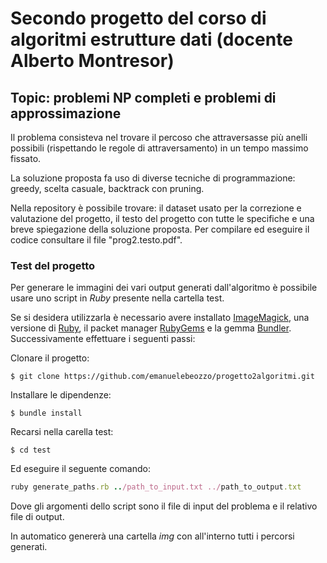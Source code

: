 # Secondo progetto del corso di algoritmi estrutture dati (docente Alberto Montresor)

## Topic: problemi NP completi e problemi di approssimazione

Il problema consisteva nel trovare il percoso che attraversasse più anelli possibili (rispettando le regole di attraversamento) in un tempo massimo fissato. 

La soluzione proposta fa uso di diverse tecniche di programmazione: greedy, scelta casuale, backtrack con pruning. 

Nella repository è possibile trovare: il dataset usato per la correzione e valutazione del progetto, il testo del progetto con tutte le specifiche e una breve spiegazione della soluzione proposta. 
Per compilare ed eseguire il codice consultare il file "prog2.testo.pdf". 

### Test del progetto

Per generare le immagini dei vari output generati dall'algoritmo è possibile usare uno script in *Ruby* presente nella cartella test.

Se si desidera utilizzarla è necessario avere installato [ImageMagick](https://imagemagick.org/script/download.php), una versione di [Ruby](https://www.ruby-lang.org/en/downloads/), il packet manager [RubyGems](https://rubygems.org/) e la gemma [Bundler](https://bundler.io/). Successivamente effettuare i seguenti passi:

Clonare il progetto:

```shell
$ git clone https://github.com/emanuelebeozzo/progetto2algoritmi.git
```

Installare le dipendenze:

```shell
$ bundle install
```

Recarsi nella carella test:

```shell
$ cd test
```

Ed eseguire il seguente comando:

```ruby
ruby generate_paths.rb ../path_to_input.txt ../path_to_output.txt
```

Dove gli argomenti dello script sono il file di input del problema e il relativo file di output.

In automatico genererà una cartella *img* con all'interno tutti i percorsi generati.
